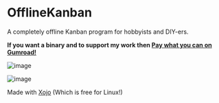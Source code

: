 # OfflineKanban
A completely offline Kanban program for hobbyists and DIY-ers. 

<dl>
  <b>If you want a binary and to support my work then   <a class="gumroad-button" href="https://alwaysoffline.gumroad.com/l/OfflineKanban" data-gumroad-overlay-checkout="true">Pay what you can on Gumroad!</a></b>
</dl>


![image](https://github.com/AlwaysOfflineSoftware/OfflineKanban/assets/9456373/6127c3dc-9f70-45ee-bc24-effe520cd417)

![image](https://github.com/AlwaysOfflineSoftware/OfflineKanban/assets/9456373/c934c716-9542-446c-b14e-e39976663c11)


Made with <a href="https://www.xojo.com/download/">Xojo</a> (Which is free for Linux!)
